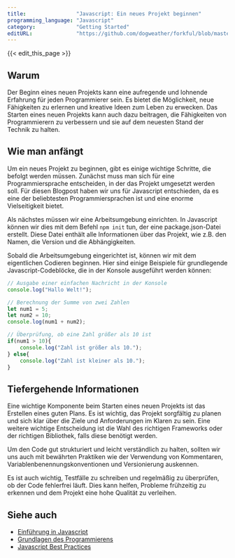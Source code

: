 ```yaml
---
title:                "Javascript: Ein neues Projekt beginnen"
programming_language: "Javascript"
category:             "Getting Started"
editURL:              "https://github.com/dogweather/forkful/blob/master/content/de/javascript/starting-a-new-project.md"
---
```


{{< edit_this_page >}}

## Warum

Der Beginn eines neuen Projekts kann eine aufregende und lohnende Erfahrung für jeden Programmierer sein. Es bietet die Möglichkeit, neue Fähigkeiten zu erlernen und kreative Ideen zum Leben zu erwecken. Das Starten eines neuen Projekts kann auch dazu beitragen, die Fähigkeiten von Programmierern zu verbessern und sie auf dem neuesten Stand der Technik zu halten.

## Wie man anfängt

Um ein neues Projekt zu beginnen, gibt es einige wichtige Schritte, die befolgt werden müssen. Zunächst muss man sich für eine Programmiersprache entscheiden, in der das Projekt umgesetzt werden soll. Für diesen Blogpost haben wir uns für Javascript entschieden, da es eine der beliebtesten Programmiersprachen ist und eine enorme Vielseitigkeit bietet.

Als nächstes müssen wir eine Arbeitsumgebung einrichten. In Javascript können wir dies mit dem Befehl `npm init` tun, der eine package.json-Datei erstellt. Diese Datei enthält alle Informationen über das Projekt, wie z.B. den Namen, die Version und die Abhängigkeiten.

Sobald die Arbeitsumgebung eingerichtet ist, können wir mit dem eigentlichen Codieren beginnen. Hier sind einige Beispiele für grundlegende Javascript-Codeblöcke, die in der Konsole ausgeführt werden können:

```javascript
// Ausgabe einer einfachen Nachricht in der Konsole
console.log("Hallo Welt!");

// Berechnung der Summe von zwei Zahlen
let num1 = 5;
let num2 = 10;
console.log(num1 + num2);

// Überprüfung, ob eine Zahl größer als 10 ist
if(num1 > 10){
	console.log("Zahl ist größer als 10.");
} else{
	console.log("Zahl ist kleiner als 10.");
}
```

## Tiefergehende Informationen

Eine wichtige Komponente beim Starten eines neuen Projekts ist das Erstellen eines guten Plans. Es ist wichtig, das Projekt sorgfältig zu planen und sich klar über die Ziele und Anforderungen im Klaren zu sein. Eine weitere wichtige Entscheidung ist die Wahl des richtigen Frameworks oder der richtigen Bibliothek, falls diese benötigt werden.

Um den Code gut strukturiert und leicht verständlich zu halten, sollten wir uns auch mit bewährten Praktiken wie der Verwendung von Kommentaren, Variablenbenennungskonventionen und Versionierung auskennen.

Es ist auch wichtig, Testfälle zu schreiben und regelmäßig zu überprüfen, ob der Code fehlerfrei läuft. Dies kann helfen, Probleme frühzeitig zu erkennen und dem Projekt eine hohe Qualität zu verleihen.

## Siehe auch

- [Einführung in Javascript](https://www.w3schools.com/js/)
- [Grundlagen des Programmierens](https://www.codecademy.com/learn/learn-how-to-code)
- [Javascript Best Practices](https://www.sitepoint.com/27-best-practices-for-improving-javascript-performance/)